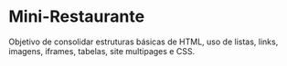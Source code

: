 # Mini-Restaurante
Objetivo de consolidar estruturas básicas de HTML, uso de listas, links, imagens, iframes, tabelas, site multipages e CSS.
